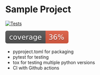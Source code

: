 # Sample Project

[![Tests](https://github.com/sandeepjana/import_test/actions/workflows/tests.yaml/badge.svg)](https://github.com/sandeepjana/import_test/actions/workflows/tests.yaml)

![Coverage](https://raw.githubusercontent.com/sandeepjana/import_test/coverage-badge/coverage.svg?raw=true)


* pyproject.toml for packaging
* pytest for testing
* tox for testing multiple python versions
* CI with Github actions
